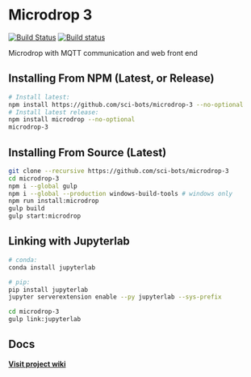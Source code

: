 # Microdrop 3

[![Build Status](https://travis-ci.org/sci-bots/microdrop-3.svg?branch=master)](https://travis-ci.org/sci-bots/microdrop-3)
[![Build status](https://ci.appveyor.com/api/projects/status/am9mpa48m038s7ec?svg=true)](https://ci.appveyor.com/project/SciBots/microdrop-3)


Microdrop with MQTT communication and web front end

## Installing From NPM (Latest, or Release)

```sh
# Install latest:
npm install https://github.com/sci-bots/microdrop-3 --no-optional
# Install latest release:
npm install microdrop --no-optional
microdrop-3
```

## Installing From Source (Latest)

```sh
git clone --recursive https://github.com/sci-bots/microdrop-3
cd microdrop-3
npm i --global gulp
npm i --global --production windows-build-tools # windows only
npm run install:microdrop
gulp build
gulp start:microdrop
```

## Linking with Jupyterlab

```sh
# conda:
conda install jupyterlab

# pip:
pip install jupyterlab
jupyter serverextension enable --py jupyterlab --sys-prefix

cd microdrop-3
gulp link:jupyterlab
```

## Docs

**[Visit project wiki](https://github.com/sci-bots/microdrop-3/wiki)**
